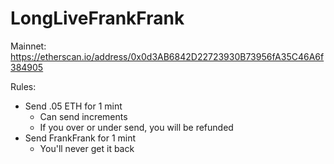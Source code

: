 # LongLiveFrankFrank

Mainnet: https://etherscan.io/address/0x0d3AB6842D22723930B73956fA35C46A6f384905


Rules:
- Send .05 ETH for 1 mint
  - Can send increments
  - If you over or under send, you will be refunded
- Send FrankFrank for 1 mint
  - You'll never get it back
